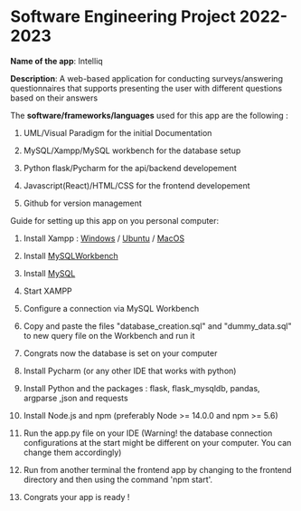 # Software Engineering Project 2022-2023

**Name of the app**: Intelliq

**Description**: A web-based application for conducting surveys/answering questionnaires that supports presenting the user 
with different questions based on their answers

 The **software/frameworks/languages** used for this app are the following :
 
  1. UML/Visual Paradigm for the initial Documentation
	
  2. MySQL/Xampp/MySQL workbench for the database setup 
	
  3. Python flask/Pycharm for the api/backend developement
	
  4. Javascript(React)/HTML/CSS for the frontend developement
	
  5. Github for version management 
	
	
	
	
  
  Guide for setting up this app on you personal computer:
	
  1. Install Xampp :
   [Windows](https://www.ionos.com/digitalguide/server/tools/xampp-tutorial-create-your-own-local-test-server/) /
	 [Ubuntu](https://vitux.com/ubuntu-xampp/) /
	 [MacOS](https://medium.com/analytics-vidhya/download-and-install-xampp-on-mac-oshow-to-download-and-install-xampp-on-mac-os-97705974080d)
	 
	 
  2. Install [MySQLWorkbench](https://www.mysql.com/products/workbench/)
				
				
  3. Install [MySQL](https://dev.mysql.com/doc/mysql-installation-excerpt/5.7/en/)
				
				
  4. Start XAMPP
	
  5. Configure a connection via MySQL Workbench
	
  6. Copy and paste the files "database_creation.sql" and "dummy_data.sql" to new query file on the Workbench and run it 
	
  7. Congrats now the database is set on your computer
	
  8. Install Pycharm (or any other IDE that works with python)
	
  9. Install Python and the packages : flask, flask_mysqldb, pandas, argparse ,json and requests
	
  10. Install Node.js and npm (preferably Node >= 14.0.0 and npm >= 5.6)
	
  11. Run the app.py file on your IDE (Warning! the database connection configurations at the start might be different on your computer. 
  You can change them accordingly)
	
  12. Run from another terminal the frontend app by changing to the frontend directory and then using the command 'npm start'.
	
  13. Congrats your app is ready !
        
 
 


